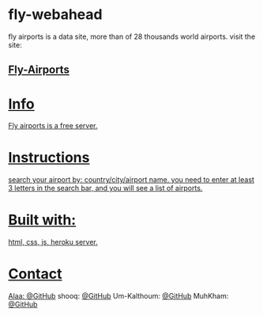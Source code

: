 # fly-webahead
fly airports is a data site, more than of 28 thousands world airports.
visit the site: <h2><a href="https://webahead7.github.io/Get-It-Done/">Fly-Airports</h2>

# Info

Fly airports is a free server.

# Instructions

search your airport by: country/city/airport name. 
you need to enter at least 3 letters in the search bar, and you will see a list of airports.

# Built with:

html, css, js, heroku server.


# Contact

Alaa: [@GitHub](https://github.com/alaabashiyi)
shooq: [@GitHub](https://github.com/shoogkabiya)
Um-Kalthoum: [@GitHub](https://github.com/OmklthomAmara)
MuhKham: [@GitHub](https://github.com/muhkham)
